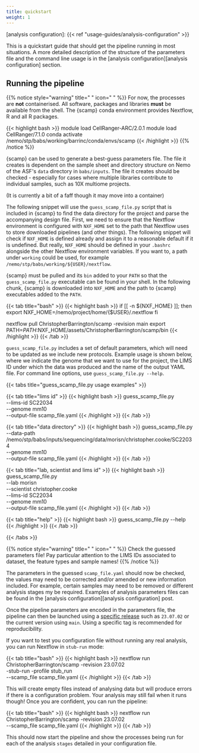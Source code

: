 ```yaml
---
title: quickstart
weight: 1
---
```


[scamp releases]: https://github.com/ChristopherBarrington/scamp/releases
[analysis configuration]: {{< ref "usage-guides/analysis-configuration" >}}

This is a quickstart guide that should get the pipeline running in most situations. A more detailed description of the structure of the parameters file and the command line usage is in the [analysis configuration][analysis configuration] section.

<!--more-->

## Running the pipeline

{{% notice style="warning" title=" " icon=" " %}}
For now, the processes are __not__ containerised. All software, packages and libraries __must__ be available from the shell. The {scamp} conda environment provides Nextflow, R and all R packages.

{{< highlight bash >}}
module load CellRanger-ARC/2.0.1
module load CellRanger/7.1.0
conda activate /nemo/stp/babs/working/barrinc/conda/envs/scamp
{{< /highlight >}}
{{% /notice %}}

{scamp} can be used to generate a best-guess parameters file. The file it creates is dependent on the sample sheet and directory structure on Nemo of the ASF's `data` directory in `babs/inputs`. The file it creates should be checked - especially for cases where multiple libraries contribute to individual samples, such as 10X multiome projects.

(It is currently a bit of a faff though it may move into a container)

The following snippet will use the `guess_scamp_file.py` script that is included in {scamp} to find the data directory for the project and parse the accompanying design file. First, we need to ensure that the Nextflow environment is configured with `NXF_HOME` set to the path that Nextflow uses to store downloaded pipelines (and other things). The following snippet will check if `NXF_HOME` is defined already and assign it to a reasonable default if it is undefined. But really, `NXF_HOME` should be defined in your `.bashrc` alongside the other Nextflow environment variables. If you want to, a path under `working` could be used, for example `/nemo/stp/babs/working/${USER}/nextflow`.

{scamp} must be pulled and its `bin` added to your `PATH` so that the `guess_scamp_file.py` executable can be found in your shell. In the following chunk, {scamp} is downloaded into `NXF_HOME` and the path to {scamp} executables added to the `PATH`.

{{< tab title="bash" >}}
{{< highlight bash >}}
if [[ -n ${NXF_HOME} ]]; then
  export NXF_HOME=/nemo/project/home/{$USER}/.nextflow
fi

nextflow pull ChristopherBarrington/scamp -revision main
export PATH=$PATH:$NXF_HOME/assets/ChristopherBarrington/scamp/bin
{{< /highlight >}}
{{< /tab >}}

`guess_scamp_file.py` includes a set of default parameters, which will need to be updated as we include new protocols. Example usage is shown below, where we indicate the genome that we want to use for the project, the LIMS ID under which the data was produced and the name of the output YAML file. For command line options, use `guess_scamp_file.py --help`.

{{< tabs title="guess_scamp_file.py usage examples" >}}

{{< tab title="lims id" >}}
{{< highlight bash >}}
guess_scamp_file.py \
  --lims-id SC22034 \
  --genome mm10 \
  --output-file scamp_file.yaml
{{< /highlight >}}
{{< /tab >}}

{{< tab title="data directory" >}}
{{< highlight bash >}}
guess_scamp_file.py \
  --data-path /nemo/stp/babs/inputs/sequencing/data/morisn/christopher.cooke/SC22034 \
  --genome mm10 \
  --output-file scamp_file.yaml
{{< /highlight >}}
{{< /tab >}}

{{< tab title="lab, scientist and lims id" >}}
{{< highlight bash >}}
guess_scamp_file.py \
  --lab morisn \
  --scientist christopher.cooke \
  --lims-id SC22034 \
  --genome mm10 \
  --output-file scamp_file.yaml
{{< /highlight >}}
{{< /tab >}}

{{< tab title="help" >}}
{{< highlight bash >}}
guess_scamp_file.py --help
{{< /highlight >}}
{{< /tab >}}

{{< /tabs >}}

{{% notice style="warning" title=" " icon=" " %}}
Check the guessed parameters file! Pay particular attention to the LIMS IDs associated to dataset, the feature types and sample names!
{{% /notice %}}

The parameters in the guessed `scamp_file.yaml` should now be checked, the values may need to be corrected and/or amended or new information included. For example, certain samples may need to be removed or different analysis stages my be required. Examples of analysis parameters files can be found in the [analysis configuration][analysis configuration] post.

Once the pipeline parameters are encoded in the parameters file, the pipeline can then be launched using a [specific release][scamp releases] such as `23.07.02` or the current version using `main`. Using a specific tag is recommended for reproducibility.

If you want to test you configuration file without running any real analysis, you can run Nextflow in `stub-run` mode:

{{< tab title="bash" >}}
{{< highlight bash >}}
nextflow run ChristopherBarrington/scamp -revision 23.07.02 \
  -stub-run -profile stub_run \
  --scamp_file scamp_file.yaml
{{< /highlight >}}
{{< /tab >}}

This will create empty files instead of analysing data but will produce errors if there is a configuration problem. Your analysis may still fail when it runs though! Once you are confident, you can run the pipeline:

{{< tab title="bash" >}}
{{< highlight bash >}}
nextflow run ChristopherBarrington/scamp -revision 23.07.02 \
  --scamp_file scamp_file.yaml
{{< /highlight >}}
{{< /tab >}}

This should now start the pipeline and show the processes being run for each of the analysis `stages` detailed in your configuration file.
